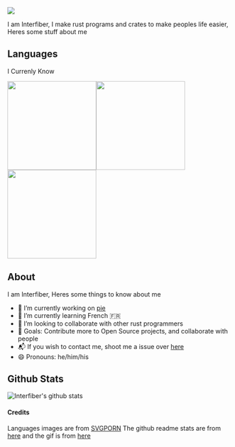 <!-- Provided by giphy https://giphy.com/gifs/hello-cross-stitch-cute-W6dMBdAdBgdcObSE5E -->
![](https://i.giphy.com/media/W6dMBdAdBgdcObSE5E/giphy.webp)

I am Interfiber, I make rust programs and crates to make peoples life easier, Heres some stuff about me

## Languages
I Currenly Know

<img src="https://cdn.svgporn.com/logos/java.svg" height="200" width="200"><img src="https://cdn.svgporn.com/logos/rust.svg" height="200" width="200"><img src="https://cdn.svgporn.com/logos/javascript.svg" height="200" width="200">
## About
I am Interfiber, Heres some things to know about me
- 🔭 I’m currently working on [pie](https://github.com/Interfiber/pie)
- 🌱 I’m currently learning French 🇫🇷
- 👯 I’m looking to collaborate with other rust programmers
- 🥅 Goals: Contribute more to Open Source projects, and collaborate with people
- 📬 If you wish to contact me, shoot me a issue over [here](https://github.com/Interfiber/Interfiber/issues)
- 😄 Pronouns: he/him/his

## Github Stats

![Interfiber's github stats](https://github-readme-stats.vercel.app/api?username=Interfiber&show_icons=true)


#### Credits
Languages images are from [SVGPORN](https://svgporn.com) The github readme stats are from [here](https://github.com/anuraghazra/github-readme-stats) and the gif is from [here](https://giphy.com/gifs/hello-cross-stitch-cute-W6dMBdAdBgdcObSE5E)
